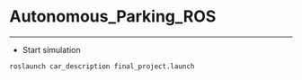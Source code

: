 # Autonomous_Parking_ROS
---
- Start simulation
```
roslaunch car_description final_project.launch
```